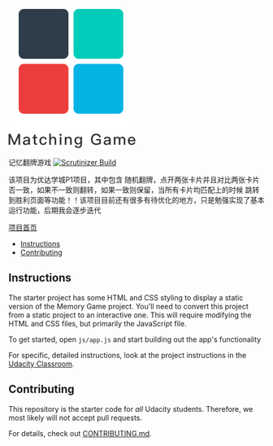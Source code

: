 
![](https://github.com/ssdwww1989/cardgame/blob/master/img/Gamelogo.png)

记忆翻牌游戏
[![Scrutinizer Build](https://img.shields.io/scrutinizer/build/g/filp/whoops.svg)]()

该项目为优达学城P1项目，其中包含 随机翻牌，点开两张卡片并且对比两张卡片否一致，如果不一致则翻转，如果一致则保留，当所有卡片均匹配上的时候 跳转到胜利页面等功能！！该项目目前还有很多有待优化的地方，只是勉强实现了基本运行功能，后期我会逐步迭代

[项目首页](https://ssdwww1989.github.io/cardgame/index.html)

* [Instructions](#instructions)
* [Contributing](#contributing)

## Instructions

The starter project has some HTML and CSS styling to display a static version of the Memory Game project. You'll need to convert this project from a static project to an interactive one. This will require modifying the HTML and CSS files, but primarily the JavaScript file.

To get started, open `js/app.js` and start building out the app's functionality

For specific, detailed instructions, look at the project instructions in the [Udacity Classroom](https://classroom.udacity.com/me).

## Contributing

This repository is the starter code for _all_ Udacity students. Therefore, we most likely will not accept pull requests.

For details, check out [CONTRIBUTING.md](CONTRIBUTING.md).
